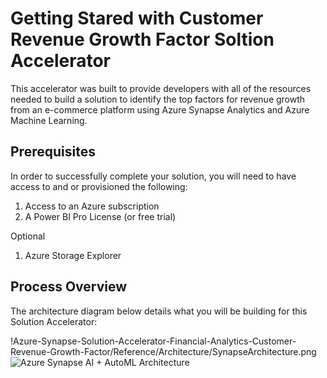 # Getting Stared with Customer Revenue Growth Factor Soltion Accelerator

This accelerator was built to provide developers with all of the resources needed to build a solution to identify the top factors for revenue growth from an e-commerce platform using Azure Synapse Analytics and Azure Machine Learning.

## Prerequisites

In order to successfully complete your solution, you will need to have access to and or provisioned the following:
1. Access to an Azure subscription
2. A Power BI Pro License (or free trial)

Optional
1. Azure Storage Explorer

## Process Overview  

The architecture diagram below details what you will be building for this Solution Accelerator:

!Azure-Synapse-Solution-Accelerator-Financial-Analytics-Customer-Revenue-Growth-Factor/Reference/Architecture/SynapseArchitecture.png
![Azure Synapse AI + AutoML Architecture](./Reference/Architecture/SynapseAutoMLArchitecture.png)
